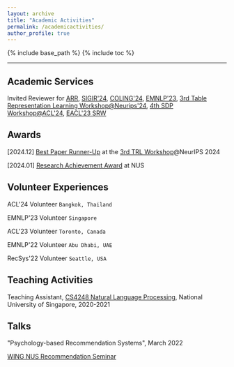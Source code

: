 ```yaml
---
layout: archive
title: "Academic Activities"
permalink: /academicactivities/
author_profile: true
---
```



{% include base_path %}
{% include toc %}

---

## Academic Services

Invited Reviewer for [ARR](https://aclrollingreview.org/), [SIGIR'24](https://sigir-2024.github.io/), [COLING'24](https://lrec-coling-2024.org/), [EMNLP'23](https://2023.emnlp.org/), [3rd Table Representation Learning Workshop@Neurips'24](https://table-representation-learning.github.io/), [4th SDP Workshop@ACL'24](https://sdproc.org/2024/index.html), [EACL'23 SRW](https://sites.google.com/view/eacl2023srw/home)

## Awards

[2024.12] [Best Paper Runner-Up](https://drive.google.com/file/d/1uIkFtm2FxBizuB1ec8VoQWTrCQx7J9zR/view?usp=sharing) at the [3rd TRL Workshop](https://table-representation-learning.github.io/)@NeurIPS 2024 

[2024.01] [Research Achievement Award](https://drive.google.com/file/d/1jdvyH3PIDz3TubIV3HToP3i62GRhh_eH/view?usp=sharing) at NUS

## Volunteer Experiences

ACL'24 Volunteer   `Bangkok, Thailand`

EMNLP'23 Volunteer   `Singapore`

ACL'23 Volunteer   `Toronto, Canada`

EMNLP'22 Volunteer  `Abu Dhabi, UAE`

RecSys'22 Volunteer  `Seattle, USA`


## Teaching Activities

Teaching Assistant, [CS4248 Natural Language Processing](https://knmnyn.github.io/cs4248-2020/), National University of Singapore, 2020-2021


## Talks

"Psychology-based Recommendation Systems", March 2022

[WING NUS Recommendation Seminar](https://wing-nus.github.io/ir-seminar/)
